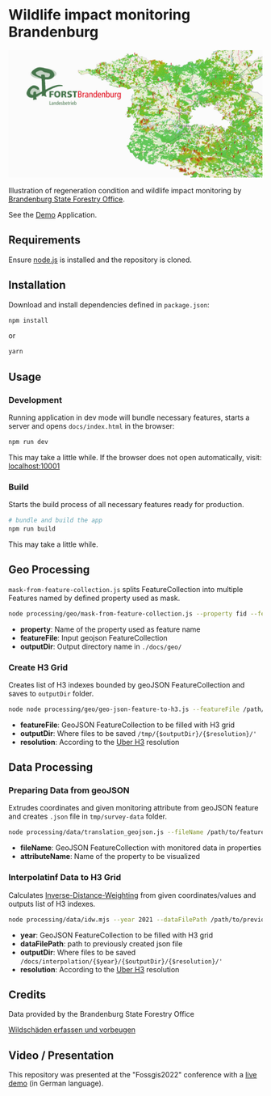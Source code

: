 # Wildlife impact monitoring Brandenburg

![VWM-brandenburg](./docs/images/open-graph-vwm-monitoring.jpeg)

Illustration of regeneration condition and wildlife impact monitoring by [Brandenburg State Forestry Office](https://forst.brandenburg.de/).

See the [Demo](https://b-lack.github.io/vwm-brandenburg/) Application.

## Requirements

Ensure [node.js](https://nodejs.org/en/) is installed and the repository is cloned.

## Installation

Download and install dependencies defined in `package.json`:

```bash
npm install
```

or

```bash
yarn
```

## Usage

### Development

Running application in dev mode will bundle necessary features, starts a server and opens `docs/index.html` in the browser:

```bash
npm run dev
```

This may take a little while. If the browser does not open automatically, visit: [localhost:10001](http://localhost:10001)

### Build

Starts the build process of all necessary features ready for production.

```bash
# bundle and build the app
npm run build
```

This may take a little while.

## Geo Processing

`mask-from-feature-collection.js` splits FeatureCollection into multiple Features named by defined property used as mask.

```bash
node processing/geo/mask-from-feature-collection.js --property fid --featureFile /path/to/polygon/feature-collection.geojson --outputDir=dirname
```

- **property**: Name of the property used as feature name
- **featureFile**: Input geojson FeatureCollection
- **outputDir**: Output directory name in `./docs/geo/`

### Create H3 Grid

Creates list of H3 indexes bounded by geoJSON FeatureCollection and saves to `outputDir` folder.

```bash
node node processing/geo/geo-json-feature-to-h3.js --featureFile /path/to/mask/feature-collection.geojson --outputDir reviere --propertyId fid --resolution 10
```

- **featureFile**: GeoJSON FeatureCollection to be filled with H3 grid
- **outputDir**: Where files to be saved `/tmp/{$outputDir}/{$resolution}/'`
- **resolution**: According to the [Uber H3](https://github.com/uber/h3) resolution

## Data Processing

### Preparing Data from geoJSON

Extrudes coordinates and given monitoring attribute from geoJSON feature and creates `.json` file in `tmp/survey-data` folder.

```bash
node processing/data/translation_geojson.js --fileName /path/to/feature/with/monitored/attribute.geojson --attributeName Percentage
```

- **fileName**: GeoJSON FeatureCollection with monitored data in properties
- **attributeName**: Name of the property to be visualized

### Interpolatinf Data to H3 Grid

Calculates [Inverse-Distance-Weighting](https://github.com/NicolaiMogensen/Inverse-Distance-Weighting-JS/blob/master/idwJS.js) from given coordinates/values and outputs list of H3 indexes.

```bash
node processing/data/idw.mjs --year 2021 --dataFilePath /path/to/previously/created/file.json --resolution 10 --outputDir=verbiss
```

- **year**: GeoJSON FeatureCollection to be filled with H3 grid
- **dataFilePath**: path to previously created json file
- **outputDir**: Where files to be saved `/docs/interpolation/{$year}/{$outputDir}/{$resolution}/'`
- **resolution**: According to the [Uber H3](https://github.com/uber/h3) resolution

## Credits

Data provided by the Brandenburg State Forestry Office

[Wildschäden erfassen und vorbeugen](https://forst.brandenburg.de/lfb/de/ueber-uns/landeskompetenzzentrum-lfe/wildschaeden-erfassen-und-vorbeugen/#)

## Video / Presentation

This repository was presented at the "Fossgis2022" conference with a [live demo](https://media.ccc.de/v/fossgis2022-13988-ausschreibung-und-umsetzung-von-open-source-software-im-ffentlichen-dienst#t=2) (in German language).

